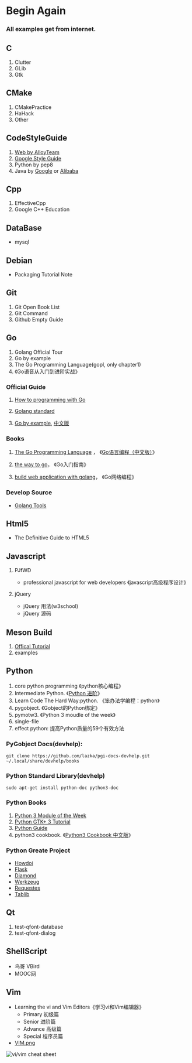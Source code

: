 <h1>Begin Again</h1>

<h3>All examples get from internet.</h3>

## C
1. Clutter
2. GLib
3. Gtk

## CMake
1. CMakePractice
2. HaHack
3. Other

## CodeStyleGuide
1. [Web by AlloyTeam](https://alloyteam.github.io)
2. [Google Style Guide](https://github.com/google/styleguide)
3. Python by pep8
4. Java by [Google](https://github.com/google/styleguide) or [Alibaba](https://github.com/alibaba/p3c)

## Cpp
1. EffectiveCpp
2. Google C++ Education

## DataBase
- mysql

## Debian
- Packaging Tutorial Note

## Git
1. Git Open Book List
2. Git Command
3. Github Empty Guide

## Go
1. Golang Official Tour
2. Go by example
3. The Go Programming Language(gopl, only chapter1)
4. 《Go语音从入门到进阶实战》

### Official Guide

1. [How to programming with Go](https://go-zh.org/doc/code.html)

2. [Golang standard](https://go-zh.org/ref/spec)

3. [Go by example](https://gobyexample.com), [中文版](https://gobyexample.xgwang.me)

### Books
1. [The Go Programming Language](http://www.gopl.io/) ， 《[Go语言编程（中文版）](https://yar999.gitbooks.io/gopl-zh/)》

2. [the way to go](https://github.com/Unknwon/the-way-to-go_ZH_CN)， 《Go入门指南》

3. [build web application with golang](https://github.com/astaxie/build-web-application-with-golang)， 《Go网络编程》

### Develop Source

- [Golang Tools](https://github.com/golang/tools)

## Html5
- The Definitive Guide to HTML5

## Javascript
1. PJfWD
    - professional javascript for web developers
     《javascript高级程序设计》

2. jQuery
    - jQuery 用法(w3school)
    - jQuery 源码

## Meson Build
1. [Offical Tutorial](http://mesonbuild.com/Tutorial.html)
2. examples

## Python
1. core python programming 《python核心编程》
2. Intermediate Python. 《[Python 进阶](https://github.com/eastlakeside/interpy-zh)》
3. Learn Code The Hard Way:python. 《笨办法学编程：python》
4. pygobject. 《Gobject的Python绑定》
5. pymotw3. 《Python 3 moudle of the week》
6. single-file
7. effect python: 提高Python质量的59个有效方法

### PyGobject Docs(devhelp):

```shell
git clone https://github.com/lazka/pgi-docs-devhelp.git ~/.local/share/devhelp/books

```

### Python Standard Library(devhelp)

```shell
sudo apt-get install python-doc python3-doc
```

### Python Books

1. [Python 3 Module of the Week](https://pymotw.com/3/)
2. [Python GTK+ 3 Tutorial](http://python-gtk-3-tutorial.readthedocs.io)
3. [Python Guide](http://docs.python-guide.org/en/latest/)
4. python3 cookbook. 《[Python3 Cookbook 中文版](https://python3-cookbook.readthedocs.io/zh_CN/latest/preface.html)》


### Python Greate Project

- [Howdoi](https://github.com/gleitz/howdoi)
- [Flask](https://github.com/pallets/flask)
- [Diamond](https://github.com/python-diamond/Diamond)
- [Werkzeug](https://github.com/pallets/werkzeug)
- [Requestes](https://github.com/requests/requests)
- [Tablib](https://github.com/kennethreitz/tablib)

## Qt
1. test-qfont-database
2. test-qfont-dialog

## ShellScript
- 鸟哥 VBird
- MOOC网

## Vim
- Learning the vi and Vim Editors《学习vi和Vim编辑器》
    - Primary 初级篇
    - Senior 进阶篇
    - Advance 高级篇
    - Special 程序员篇
- [VIM.png](http://sheet.shiar.nl/vi)

![vi/vim cheat sheet](https://yongliang.coding.net/p/practice/d/practice/git/blob/master/Vim/VIM.png)
